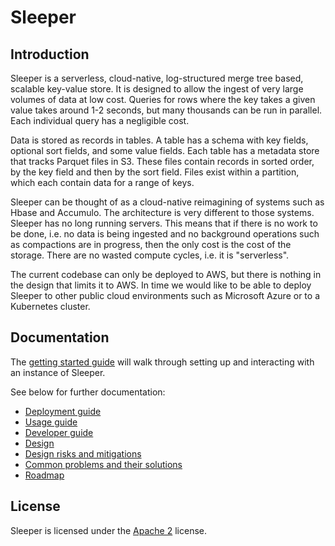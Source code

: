 Sleeper
=======

## Introduction

Sleeper is a serverless, cloud-native, log-structured merge tree based, scalable key-value store. It is designed to
allow the ingest of very large volumes of data at low cost. Queries for rows where the key takes a given value takes
around 1-2 seconds, but many thousands can be run in parallel. Each individual query has a negligible cost.

Data is stored as records in tables. A table has a schema with key fields, optional sort fields, and some value fields.
Each table has a metadata store that tracks Parquet files in S3. These files contain records in sorted order, by the key
field and then by the sort field. Files exist within a partition, which each contain data for a range of keys.

Sleeper can be thought of as a cloud-native reimagining of systems such as Hbase and Accumulo. The architecture is
very different to those systems. Sleeper has no long running servers. This means that if there is no work to be done,
i.e. no data is being ingested and no background operations such as compactions are in progress, then the only cost
is the cost of the storage. There are no wasted compute cycles, i.e. it is "serverless".

The current codebase can only be deployed to AWS, but there is nothing in the design that limits it to AWS. In time
we would like to be able to deploy Sleeper to other public cloud environments such as Microsoft Azure
or to a Kubernetes cluster.

## Documentation

The [getting started guide](docs/getting-started.md) will walk through setting up and interacting with an instance
of Sleeper.

See below for further documentation:

- [Deployment guide](docs/deployment-guide.md)
- [Usage guide](docs/usage-guide.md)
- [Developer guide](docs/developer-guide.md)
- [Design](docs/design.md)
- [Design risks and mitigations](docs/design-risks-and-mitigations.md)
- [Common problems and their solutions](docs/common-problems-and-their-solutions.md)
- [Roadmap](docs/development/roadmap.md)

## License

Sleeper is licensed under the [Apache 2](http://www.apache.org/licenses/LICENSE-2.0) license.
